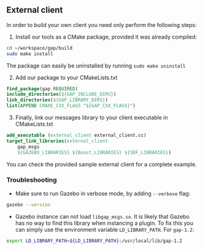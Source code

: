 ## External client

In order to build your own client you need only perform the following steps:

1. Install our tools as a CMake package, provided it was already compiled:
```bash
cd ~/workspace/gap/build
sudo make install
```
The package can easily be uninstalled by running `sudo make uninstall`

2. Add our package to your CMakeLists.txt

```CMake
find_package(gap REQUIRED)
include_directories(${GAP_INCLUDE_DIRS})
link_directories(${GAP_LIBRARY_DIRS})
list(APPEND CMAKE_CXX_FLAGS "${GAP_CXX_FLAGS}")
```

3. Finally, link our messages library to your client executable in CMakeLists.txt

```CMake
add_executable (external_client external_client.cc)
target_link_libraries(external_client
    gap_msgs
    ${GAZEBO_LIBRARIES} ${Boost_LIBRARIES} ${SDF_LIBRARIES})
```

You can check the provided sample external client for a complete example.

### Troubleshooting

- Make sure to run Gazebo in verbose mode, by adding `--verbose` flag:
```bash
gazebo --version
```
- Gazebo instance can not load `libgap_msgs.so`. It is likely that Gazebo has no way to find this library when instancing a plugin. To fix this you can simply use the environment variable `LD_LIBRARY_PATH`. For `gap-1.2`:
```bash
export LD_LIBRARY_PATH=${LD_LIBRARY_PATH}:/usr/local/lib/gap-1.2
```